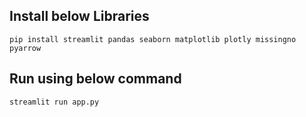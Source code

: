 ## Install below Libraries
```
pip install streamlit pandas seaborn matplotlib plotly missingno pyarrow
```
## Run using below command
```
streamlit run app.py
```
